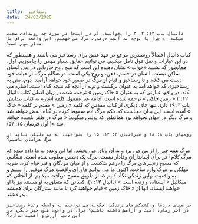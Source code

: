 ```yaml
---
title:  رستاخیز
date:  24/03/2020
---
```


`دانیال باب ۱۲: ۲، ۳ را بخوانید. او در اینجا در مورد چه رویدادی صحبت میکند، و چرا با توجه به آنچه درمورد مرگ می فهمیم، این واقعه برای ما بسیار مهم است؟`

کتاب دانیال احتمالاً روشنترین مرجع در عهد عتیق برای رستاخیز می باشند و همینطور که در این عبارات و نقل قول تامل میکنیم، می توانیم حقایق بسیار مهمی را بیاموزیم. اول، همانطور که تشبیه «خواب » نشان دهنده این است که هیچ روح جاودانی در بدن انسان ساکن نیست. انسان در جسم، ذهن، و روح یکی است، در هنگام مرگ، از حیات خود دست می کشد و تا رستاخیز و قیام از مرگ در ضمیر خود خواهد آرامید. دوم، متن به رستاخیزی که خواهد آمد به عنوان برگشت و توبه از آنچه که نتیجه گناه است، اشاره می کند. در واقع، عبارتی که به عنوان « خاک زمین » ترجمه شده در زبان اصلی کتاب دانیال ۱۲: ۲ « زمین خاکی » ترجمه شده است. ادامه غیر معمول کلمه اشاره به کتاب پیدایش باب ۳: ۱۹ دارد، تنها جای دیگری از کتاب مقدس که کلمه « زمین » مقدم بر کلمه « خاک » آمده است. این بدان معناست که حکم مرگ آدم سقوط کرده در گناه، نقض خواهد شد و مرگ دیگر در جهان نخواهد بود همانطور که پولس میگوید: « مرگ در ظفر بلعیده خواهد شد »( اول قرنتیان ۱۵: ۵۴).

`رومیان باب ۸: ۱۸ و عبرانیان ۲: ۱۴، ۱۵ را بخوانید. به چه دلیلی نباید از مرگ هراسان باشیم؟`

مرگ همه چیز را از بین می برد و به آن پایان می بخشد. اما این وعده به ما داده شده که مرگ کلام آخر برای ایمانداران وفادار نیست. مرگ یک دشمن مغلوب شده است. هنگامی که مسیح زنجیرهای مرگ را درهم شکست و از میان مردگان و قبر قیام کرد، ضربه مهلکی بر مرگ وارد ساخت. اکنون ما می توانیم ماورای واقعیتِ مرگ موقتی را ببینیم و به واقعیت نهایی زندگی نگاه کنیم که از طریق مسیح دریافت میکنیم. از آنجائی که میکائیل « ایستاده و زنده است » (دانیال ۱۲: ۱)، کسانی که متعلق به او هستند نیز با او خواهند ایستاد. آنها از « خاک زمین » قیام خواهند کرد تا مانند ستارگان برای همیشه بدرخشند.

`در میان دردها و کشمکش های زندگی، چگونه می توانیم به واسطه وعدهٔ رستاخیز در آخر زمان، امید و آرامش داشته باشیم؟ چرا، در واقع، هیچ چیز دیگری در این دنیا ارزش و اهمیت ندارد؟`